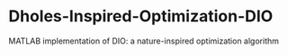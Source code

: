 # Dholes-Inspired-Optimization-DIO
MATLAB implementation of DIO: a nature-inspired optimization algorithm
